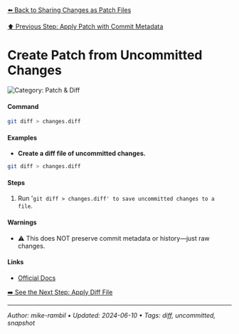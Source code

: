 [⬅️ Back to Sharing Changes as Patch Files](./sharing-changes-as-patch-files.md)

[⬆️ Previous Step: Apply Patch with Commit Metadata](./apply-patch-with-commit-metadata.md)

# Create Patch from Uncommitted Changes


![Category: Patch & Diff](https://img.shields.io/badge/Category-Patch%20%26%20Diff-blue)

#### Command
```sh
git diff > changes.diff
```

#### Examples
- **Create a diff file of uncommitted changes.**


```sh
git diff > changes.diff
```


#### Steps
1. Run '`git diff > changes.diff' to save uncommitted changes to a file`.


#### Warnings
- ⚠️ This does NOT preserve commit metadata or history—just raw changes.


#### Links
- [Official Docs](https://git-scm.com/docs/git-diff)


[➡️ See the Next Step: Apply Diff File](./apply-diff-file.md)

---

_Author: mike-rambil • Updated: 2024-06-10 • Tags: diff, uncommitted, snapshot_
